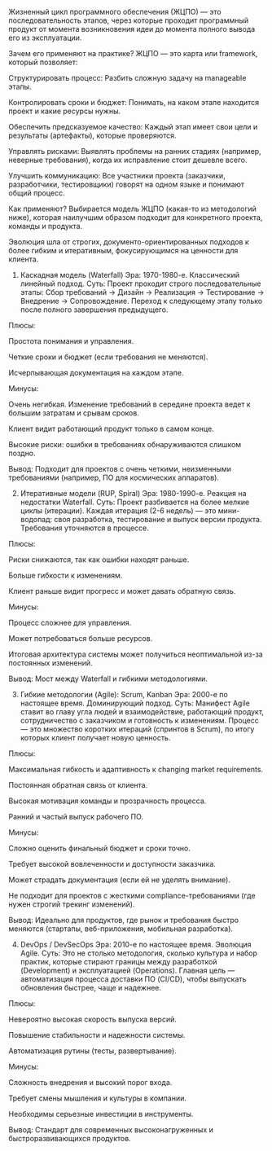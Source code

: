 Жизненный цикл программного обеспечения (ЖЦПО) — это последовательность этапов, через которые проходит программный продукт от момента возникновения идеи до момента полного вывода его из эксплуатации.

Зачем его применяют на практике?
ЖЦПО — это карта или framework, который позволяет:

Структурировать процесс: Разбить сложную задачу на manageable этапы.

Контролировать сроки и бюджет: Понимать, на каком этапе находится проект и какие ресурсы нужны.

Обеспечить предсказуемое качество: Каждый этап имеет свои цели и результаты (артефакты), которые проверяются.

Управлять рисками: Выявлять проблемы на ранних стадиях (например, неверные требования), когда их исправление стоит дешевле всего.

Улучшить коммуникацию: Все участники проекта (заказчики, разработчики, тестировщики) говорят на одном языке и понимают общий процесс.

Как применяют? Выбирается модель ЖЦПО (какая-то из методологий ниже), которая наилучшим образом подходит для конкретного проекта, команды и продукта.

Эволюция шла от строгих, документо-ориентированных подходов к более гибким и итеративным, фокусирующимся на ценности для клиента.

1. Каскадная модель (Waterfall)
Эра: 1970-1980-е. Классический линейный подход.
Суть: Проект проходит строго последовательные этапы: Сбор требований → Дизайн → Реализация → Тестирование → Внедрение → Сопровождение. Переход к следующему этапу только после полного завершения предыдущего.

Плюсы:

Простота понимания и управления.

Четкие сроки и бюджет (если требования не меняются).

Исчерпывающая документация на каждом этапе.

Минусы:

Очень негибкая. Изменение требований в середине проекта ведет к большим затратам и срывам сроков.

Клиент видит работающий продукт только в самом конце.

Высокие риски: ошибки в требованиях обнаруживаются слишком поздно.

Вывод: Подходит для проектов с очень четкими, неизменными требованиями (например, ПО для космических аппаратов).

2. Итеративные модели (RUP, Spiral)
Эра: 1980-1990-е. Реакция на недостатки Waterfall.
Суть: Проект разбивается на более мелкие циклы (итерации). Каждая итерация (2-6 недель) — это мини-водопад: своя разработка, тестирование и выпуск версии продукта. Требования уточняются в процессе.

Плюсы:

Риски снижаются, так как ошибки находят раньше.

Больше гибкости к изменениям.

Клиент раньше видит прогресс и может давать обратную связь.

Минусы:

Процесс сложнее для управления.

Может потребоваться больше ресурсов.

Итоговая архитектура системы может получиться неоптимальной из-за постоянных изменений.

Вывод: Мост между Waterfall и гибкими методологиями.

3. Гибкие методологии (Agile): Scrum, Kanban
Эра: 2000-е по настоящее время. Доминирующий подход.
Суть: Манифест Agile ставит во главу угла людей и взаимодействие, работающий продукт, сотрудничество с заказчиком и готовность к изменениям. Процесс — это множество коротких итераций (спринтов в Scrum), по итогу которых клиент получает новую ценность.

Плюсы:

Максимальная гибкость и адаптивность к changing market requirements.

Постоянная обратная связь от клиента.

Высокая мотивация команды и прозрачность процесса.

Ранний и частый выпуск рабочего ПО.

Минусы:

Сложно оценить финальный бюджет и сроки точно.

Требует высокой вовлеченности и доступности заказчика.

Может страдать документация (если ей не уделять внимание).

Не подходит для проектов с жесткими compliance-требованиями (где нужен строгий трекинг изменений).

Вывод: Идеально для продуктов, где рынок и требования быстро меняются (стартапы, веб-приложения, мобильная разработка).

4. DevOps / DevSecOps
Эра: 2010-е по настоящее время. Эволюция Agile.
Суть: Это не столько методология, сколько культура и набор практик, которые стирают границы между разработкой (Development) и эксплуатацией (Operations). Главная цель — автоматизация процесса доставки ПО (CI/CD), чтобы выпускать обновления быстрее, чаще и надежнее.

Плюсы:

Невероятно высокая скорость выпуска версий.

Повышение стабильности и надежности системы.

Автоматизация рутины (тесты, развертывание).

Минусы:

Сложность внедрения и высокий порог входа.

Требует смены мышления и культуры в компании.

Необходимы серьезные инвестиции в инструменты.

Вывод: Стандарт для современных высоконагруженных и быстроразвивающихся продуктов.